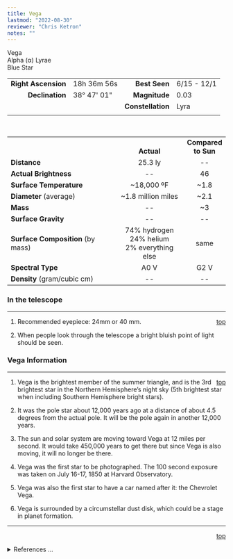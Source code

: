 ```yaml
---
title: Vega
lastmod: "2022-08-30"
reviewer: "Chris Ketron"
notes: ""
---
```


<script src="/notes/js/whatsup.js"></script>
<script type="text/javascript">
	var objectName ="Vega"
	var objectDesc ="Alpha Lyrae</br>Blue Star<br/>in the Constellation<br/>Lyra"
	var objectImage=""
</script>

<span style='float:right;'><div id=whatsup></div>

Vega  
Alpha (&alpha;) Lyrae  
Blue Star  

|   |   |   |   |
|--:|:--|--:|:--|
|**Right Ascension**|18h 36m 56s|**Best Seen**|6/15 - 12/1|
|**Declination**|38&deg; 47' 01"|**Magnitude**|0.03|
|   |   |**Constellation**|Lyra|
|   |   |   |   |

<br/>

|   |   |   |
|---|:---:|:---:|
|   | <br/>**Actual**| **Compared<br/>to Sun** |
|**Distance** | 25.3 ly | -- |
|**Actual Brightness**	 | --	 | 46 |
|**Surface Temperature** | ~18,000 ºF | ~1.8 |
|**Diameter** (average)  | ~1.8 million miles | ~2.1 |
|**Mass**	             | -- | ~3 |
|**Surface Gravity**	 | -- | -- |
|**Surface Composition** (by mass) |74% hydrogen<br/>24% helium<br/>2% everything else| same |
|**Spectral Type**       | A0 V | G2 V | 
|**Density** (gram/cubic cm) | -- | -- | 

### In the telescope

---
<span style='float:right;'>[top](#)</span>

1.  Recommended eyepiece: 24mm or 40 mm.

2.  When people look through the telescope a bright bluish point of light should be seen.

### Vega Information

---
<span style='float:right;'>[top](#)</span>

1.  Vega is the brightest member of the summer triangle, and is the 3rd brightest star in the Northern Hemisphere’s night sky (5th brightest star when including Southern Hemisphere bright stars).
   
2.  It was the pole star about 12,000 years ago at a distance of about 4.5 degrees from the actual pole.  It will be the pole again in another 12,000 years.

3.  The sun and solar system are moving toward Vega at 12 miles per second.  It would take 450,000 years to get there but since Vega is also moving, it will no longer be there.

4.  Vega was the first star to be photographed.  The 100 second exposure was taken on July 16-17, 1850 at Harvard Observatory.

5.  Vega was also the first star to have a car named after it: the Chevrolet Vega.

6.  Vega is surrounded by a circumstellar dust disk, which could be a stage in planet formation.

---
<span style='float:right;'>[top](#)</span>
<br/>
<details>
<summary>References ...</summary>

|   |   |   | 
|---|---|---|
|**Item**|**Updated**|**Notes**| 
|Coordinates|2002-07-22|SIMBAD|
|Magnitude|2002-07-22|with Scott’s The Flamsteed Collection|
|Distance|2002-07-22|The Flamsteed Collection|
|Actual Brightness|2002-07-22|The Flamsteed Collection|
|Surface Temperature|2002-07-22|assume A type’s top temp of 10,000 K|
|Diameter	|2002-07-22|with assumed temp of 10,000K|
|Mass	| -- |   |
|Surface Gravity| -- |   |
|Surface Composition|2003-01-06|OK for all stars|
|Spectral Type| -- |   |
|Other Information|2002-07-22|1.   previous: surface gravity 15.5 times sun – BUT how know?<br/>2.   previous: density 0.04 times sun – BUT how know?<br/>3.   updated Vega brightness rank with Hipparcos data<br/>4.   Vega Information items #2-4 are unchanged – assumed them to be correct<br/>(2013-07-30) Composition: Changed to: 74/24/2 |
</details>
